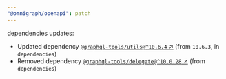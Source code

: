 ```yaml
---
"@omnigraph/openapi": patch
---
```

dependencies updates:
  - Updated dependency [`@graphql-tools/utils@^10.6.4` ↗︎](https://www.npmjs.com/package/@graphql-tools/utils/v/10.6.4) (from `10.6.3`, in `dependencies`)
  - Removed dependency [`@graphql-tools/delegate@^10.0.28` ↗︎](https://www.npmjs.com/package/@graphql-tools/delegate/v/10.0.28) (from `dependencies`)

